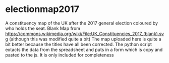 # electionmap2017
A constituency map of the UK after the 2017 general election coloured by who holds the seat.
Blank Map from https://commons.wikimedia.org/wiki/File:UK_Constituencies_2017_(blank).svg (although this was modified quite a bit)
The map uploaded here is quite a bit better because the titles have all been corrected.
The python script extacts the data from the spreadsheet and puts in a form which is copy and pasted to the js. It is only included for completeness
